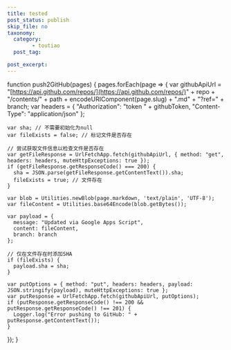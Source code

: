 ```yaml
---
title: tested
post_status: publish
skip_file: no
taxonomy:
  category:
        - toutiao
  post_tag:

post_excerpt: 
---
```

function push2GitHub(pages) {
pages.forEach(page => {
var githubApiUrl = "[https://api.github.com/repos/](https://api.github.com/repos/)" + repo + "/contents/" + path + encodeURIComponent(page.slug) + ".md" + "?ref=" + branch;
var headers = {
"Authorization": "token " + githubToken,
"Content-Type": "application/json"
};

```plain text
var sha; // 不需要初始化为null
var fileExists = false; // 标记文件是否存在

// 尝试获取文件信息以检查文件是否存在
var getFileResponse = UrlFetchApp.fetch(githubApiUrl, { method: "get", headers: headers, muteHttpExceptions: true });
if (getFileResponse.getResponseCode() === 200) {
  sha = JSON.parse(getFileResponse.getContentText()).sha;
  fileExists = true; // 文件存在
}

var blob = Utilities.newBlob(page.markdown, 'text/plain', 'UTF-8');
var fileContent = Utilities.base64Encode(blob.getBytes());

var payload = {
  message: "Updated via Google Apps Script",
  content: fileContent,
  branch: branch
};

// 仅在文件存在时添加SHA
if (fileExists) {
  payload.sha = sha;
}

var putOptions = { method: "put", headers: headers, payload: JSON.stringify(payload), muteHttpExceptions: true };
var putResponse = UrlFetchApp.fetch(githubApiUrl, putOptions);
if (putResponse.getResponseCode() !== 200 && putResponse.getResponseCode() !== 201) {
  Logger.log("Error pushing to GitHub: " + putResponse.getContentText());
}

```

});
}